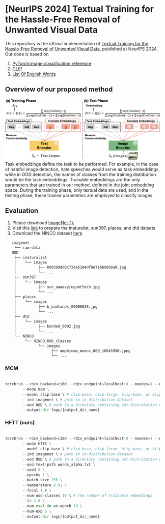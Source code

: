 # [NeurIPS 2024] Textual Training for the Hassle-Free Removal of Unwanted Visual Data

This repository is the official implementation of [Textual Training for the Hassle-Free Removal of Unwanted Visual Data](https://arxiv.org/abs/2409.19840), published at NeurIPS 2024.
Our code is based on
1. [PyTorch image classification reference](https://github.com/pytorch/vision/tree/main/references/classification)
2. [CLIP](https://github.com/openai/CLIP)
3. [List Of English Words](https://github.com/dwyl/english-words)

## Overview of our proposed method
![framework](./image/framework.png)
Task embeddings define the task to be performed. For example, in the case of hateful image detection, hate speeches would serve as task embeddings, while in OOD detection, the names of classes from the training distribution would be the task embeddings. Trainable embeddings are the only parameters that are trained in our method, defined in the joint embedding space. During the training phase, only textual data are used, and in the testing phase, these trained parameters are employed to classify images.


## Evaluation
1. Please download [ImageNet-1k](https://image-net.org/download.php)
2. Visit this [link](https://github.com/deeplearning-wisc/large_scale_ood) to prepare the inaturalist, sun397, places, and dtd datsets.
3. Download the NINCO dataset [here](https://zenodo.org/record/8013288/files/NINCO_all.tar.gz?download=1)
```
   imagenet
    └── raw-data
   OOD  
    ├── inaturalist                    
    │    └── images          
    │          ├── 000309dd0c724a5104df8e716b9008a0.jpg
    │          └── ...                
    ├── sun397                    
    │    └── images          
    │          ├── sun_aaaevyiuguntlerb.jpg
    │          └── ...
    ├── places                    
    │    └── images          
    │          ├── b_badlands_00000038.jpg
    │          └── ...
    ├── dtd                    
    │    └── images          
    │          ├── banded_0002.jpg
    │          └── ...
    └── NINCO                    
         └── NINCO_OOD_classes          
               └── images
                     ├── amphiuma_means_000_10045958.jpeg
                     └── ...   
```

### MCM
```python

torchrun --rdzv_backend=c10d --rdzv_endpoint=localhost:0 --nnodes=1 --nproc_per_node=1 train.py \
        --mode mcm \
        --model clip-base \ # clip-base, clip-large, blip-base, or blip-large
        --ind imagenet \ # path to in-distribution dataset
        --ood OOD \ # path to a directory containing out-distribution datasets.
        --output-dir logs/{output_dir_name}
```
### HFTT (ours)

```python

torchrun --rdzv_backend=c10d --rdzv_endpoint=localhost:0 --nnodes=1 --nproc_per_node=1 train.py\
        --mode hftt \
        --model clip-base \ # clip-base, clip-large, blip-base, or blip-large
        --ind imagenet \ # path to in-distribution dataset
        --ood OOD \ # path to a directory containing out-distribution datasets.
        --ood-text-path words_alpha.txt \
        --seed 0 \
        --epochs 1 \
        --batch-size 256 \
        --temperature 0.01 \
        --focal 1.0 \
        --num-ood-classes 10 \ # the number of trainable embeddings
        --lr 1.0 \
        --num-eval-in-an-epoch 10 \
        --num-exp 5 \
        --output-dir logs/{output_dir_name}

```
